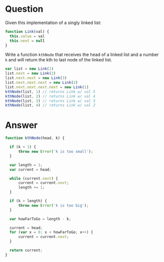# Question
Given this implementation of a singly linked list:
```js
function Link(val) {
  this.value = val
  this.next = null
}
```
Write a function `kthNode` that receives the head of a linked list and a number `k` and will return the kth to last node of the linked list.
```js
var list = new Link(1)
list.next = new Link(2)
list.next.next = new Link(3)
list.next.next.next = new Link(2)
list.next.next.next.next = new Link(1)
kthNode(list, 1) // returns Link w/ val 5
kthNode(list, 2) // returns Link w/ val 4
kthNode(list, 3) // returns Link w/ val 3
kthNode(list, 4) // returns Link w/ val 2
```
# Answer
```js
function kthNode(head, k) {

  if (k < 1) {
      throw new Error('k is too small');
  }

  var length = 1;
  var current = head;

  while (current.next) {
      current = current.next;
      length += 1;
  }

  if (k > length) {
      throw new Error('k is too big');
  }

  var howFarToGo = length - k;

  current = head;
  for (var x = 0; x < howFarToGo; x++) {
      current = current.next;
  }

  return current;
}
```
